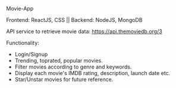 Movie-App

Frontend: ReactJS, CSS || Backend: NodeJS, MongoDB

API service to retrieve movie data: https://api.themoviedb.org/3

Functionality:
  - Login/Signup
  - Trending, toprated, popular movies.
  - Filter movies according to genre and keywords.
  - Display each movie's IMDB rating, description, launch date etc.
  - Star/Unstar movies for future reference.
